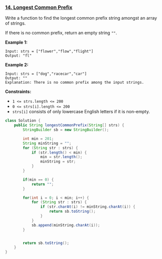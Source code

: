 ### [14. Longest Common Prefix](https://leetcode.com/problems/longest-common-prefix/)

Write a function to find the longest common prefix string amongst an array of strings.

If there is no common prefix, return an empty string `""`.

 

**Example 1:**

```
Input: strs = ["flower","flow","flight"]
Output: "fl"
```

**Example 2:**

```
Input: strs = ["dog","racecar","car"]
Output: ""
Explanation: There is no common prefix among the input strings.
```

 

**Constraints:**

- `1 <= strs.length <= 200`
- `0 <= strs[i].length <= 200`
- `strs[i]` consists of only lowercase English letters if it is non-empty.



```java
class Solution {
    public String longestCommonPrefix(String[] strs) {
        StringBuilder sb = new StringBuilder();

        int min = 201;
        String minString = "";
        for (String str : strs) {
            if (str.length() < min) {
                min = str.length();
                minString = str;
            }
        }

        if(min == 0) {
            return "";
        }

        for(int i = 0; i < min; i++) {
            for (String str : strs) {
                if (str.charAt(i) != minString.charAt(i)) {
                    return sb.toString();
                }
            }
            sb.append(minString.charAt(i));
        }


        return sb.toString();
    }
}
```

